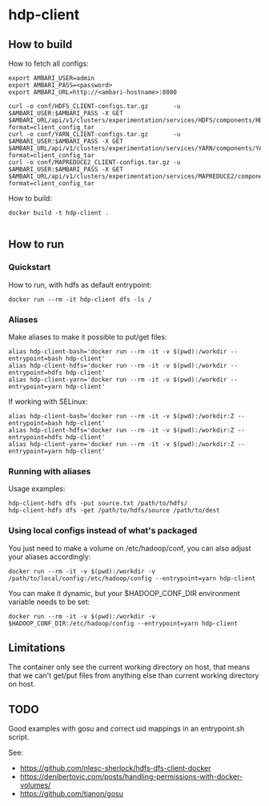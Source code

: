 # hdp-client

## How to build

How to fetch all configs:
```
export AMBARI_USER=admin
export AMBARI_PASS=<password>
export AMBARI_URL=http://<ambari-hostname>:8080

curl -o conf/HDFS_CLIENT-configs.tar.gz       -u $AMBARI_USER:$AMBARI_PASS -X GET $AMBARI_URL/api/v1/clusters/experimentation/services/HDFS/components/HDFS_CLIENT?format=client_config_tar
curl -o conf/YARN_CLIENT-configs.tar.gz       -u $AMBARI_USER:$AMBARI_PASS -X GET $AMBARI_URL/api/v1/clusters/experimentation/services/YARN/components/YARN_CLIENT?format=client_config_tar
curl -o conf/MAPREDUCE2_CLIENT-configs.tar.gz -u $AMBARI_USER:$AMBARI_PASS -X GET $AMBARI_URL/api/v1/clusters/experimentation/services/MAPREDUCE2/components/MAPREDUCE2_CLIENT?format=client_config_tar

```

How to build:
``` 
docker build -t hdp-client .
    
```

## How to run 

### Quickstart

How to run, with hdfs as default entrypoint:
```
docker run --rm -it hdp-client dfs -ls /
```

### Aliases

Make aliases to make it possible to put/get files:
```
alias hdp-client-bash='docker run --rm -it -v $(pwd):/workdir --entrypoint=bash hdp-client'
alias hdp-client-hdfs='docker run --rm -it -v $(pwd):/workdir --entrypoint=hdfs hdp-client'
alias hdp-client-yarn='docker run --rm -it -v $(pwd):/workdir --entrypoint=yarn hdp-client'
```

If working with SELinux:
```
alias hdp-client-bash='docker run --rm -it -v $(pwd):/workdir:Z --entrypoint=bash hdp-client'
alias hdp-client-hdfs='docker run --rm -it -v $(pwd):/workdir:Z --entrypoint=hdfs hdp-client'
alias hdp-client-yarn='docker run --rm -it -v $(pwd):/workdir:Z --entrypoint=yarn hdp-client'
```

### Running with aliases

Usage examples:
```
hdp-client-hdfs dfs -put source.txt /path/to/hdfs/
hdp-client-hdfs dfs -get /path/to/hdfs/source /path/to/dest
```

### Using local configs instead of what's packaged

You just need to make a volume on /etc/hadoop/conf, you can also adjust your aliases accordingly:
``` 
docker run --rm -it -v $(pwd):/workdir -v /path/to/local/config:/etc/hadoop/config --entrypoint=yarn hdp-client
```

You can make it dynamic, but your $HADOOP_CONF_DIR environment variable needs to be set:
```
docker run --rm -it -v $(pwd):/workdir -v $HADOOP_CONF_DIR:/etc/hadoop/config --entrypoint=yarn hdp-client
```

## Limitations

The container only see the current working directory on host, that means that we can't get/put files from anything else than current working directory on host.

## TODO

Good examples with gosu and correct uid mappings in an entrypoint.sh script.

See:
- https://github.com/nlesc-sherlock/hdfs-dfs-client-docker
- https://denibertovic.com/posts/handling-permissions-with-docker-volumes/
- https://github.com/tianon/gosu
